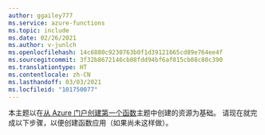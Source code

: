 ```yaml
---
author: ggailey777
ms.service: azure-functions
ms.topic: include
ms.date: 02/26/2021
ms.author: v-junlch
ms.openlocfilehash: 14c6880c9230763b0f1d39121865cd89e764ee4f
ms.sourcegitcommit: 3f32b8672146cb08fdd94bf6af015cb08c80c390
ms.translationtype: HT
ms.contentlocale: zh-CN
ms.lasthandoff: 03/03/2021
ms.locfileid: "101750077"
---
```

本主题以在[从 Azure 门户创建第一个函数](../articles/azure-functions/functions-get-started.md)主题中创建的资源为基础。 请现在就完成以下步骤，以便创建函数应用（如果尚未这样做）。
